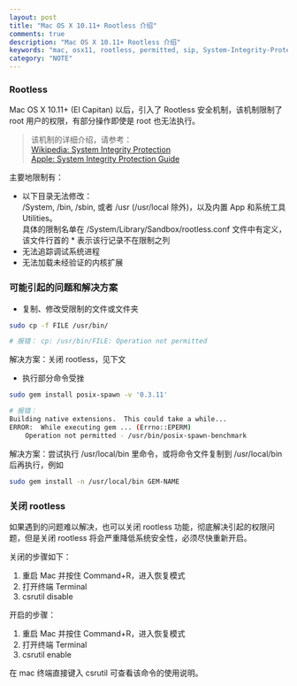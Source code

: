 ```yaml
---
layout: post
title: "Mac OS X 10.11+ Rootless 介绍"
comments: true
description: "Mac OS X 10.11+ Rootless 介绍"
keywords: "mac, osx11, rootless, permitted, sip, System-Integrity-Protection"
category: "NOTE"
---
```


### Rootless
Mac OS X 10.11+ (El Capitan) 以后，引入了 Rootless 安全机制，该机制限制了 root 用户的权限，有部分操作即使是 root 也无法执行。

> 该机制的详细介绍，请参考：  
> [Wikipedia: System Integrity Protection](https://en.wikipedia.org/wiki/System_Integrity_Protection)  
> [Apple: System Integrity Protection Guide](https://developer.apple.com/library/content/documentation/Security/Conceptual/System_Integrity_Protection_Guide/Introduction/Introduction.html#//apple_ref/doc/uid/TP40016462-CH1-DontLinkElementID_15)  

主要地限制有：

* 以下目录无法修改：  
  /System, /bin, /sbin, 或者 /usr (/usr/local 除外)，以及内置 App 和系统工具 Utilities。  
  具体的限制名单在 /System/Library/Sandbox/rootless.conf 文件中有定义，该文件行首的 * 表示该行记录不在限制之列
* 无法追踪调试系统进程
* 无法加载未经验证的内核扩展

### 可能引起的问题和解决方案

* 复制、修改受限制的文件或文件夹

```bash
sudo cp -f FILE /usr/bin/

# 报错： cp: /usr/bin/FILE: Operation not permitted
```

解决方案：关闭 rootless，见下文

* 执行部分命令受挫

```bash
sudo gem install posix-spawn -v '0.3.11'

# 报错：
Building native extensions.  This could take a while...
ERROR:  While executing gem ... (Errno::EPERM)
    Operation not permitted - /usr/bin/posix-spawn-benchmark
```

解决方案：尝试执行 /usr/local/bin 里命令，或将命令文件复制到 /usr/local/bin 后再执行，例如

```bash
sudo gem install -n /usr/local/bin GEM-NAME
```

### 关闭 rootless
如果遇到的问题难以解决，也可以关闭 rootless 功能，彻底解决引起的权限问题，但是关闭 rootless 将会严重降低系统安全性，必须尽快重新开启。

关闭的步骤如下：

1. 重启 Mac 并按住 Command+R，进入恢复模式
2. 打开终端 Terminal
3. csrutil disable

开启的步骤：

1. 重启 Mac 并按住 Command+R，进入恢复模式
2. 打开终端 Terminal
3. csrutil enable

在 mac 终端直接键入 csrutil 可查看该命令的使用说明。
